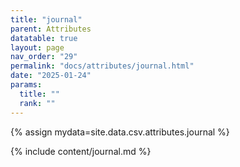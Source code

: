 ```yaml
---
title: "journal"
parent: Attributes
datatable: true
layout: page
nav_order: "29"
permalink: "docs/attributes/journal.html"
date: "2025-01-24"
params:
  title: ""
  rank: ""
---
```

{% assign mydata=site.data.csv.attributes.journal %} 

{% include content/journal.md %}
